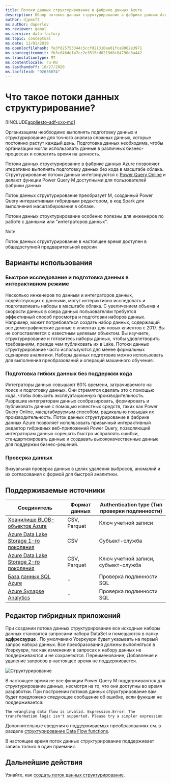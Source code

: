```yaml
---
title: Потоки данных структурирование в фабрике данных Azure
description: Обзор потоков данных структурирование в фабрике данных Azure
author: djpmsft
ms.author: daperlov
ms.reviewer: gamal
ms.service: data-factory
ms.topic: conceptual
ms.date: 11/01/2019
ms.openlocfilehash: fe3fd25753344c5ccfd21310ae01fca9962e3971
ms.sourcegitcommit: fb3c846de147cc2e3515cd8219d8c84790e3a442
ms.translationtype: MT
ms.contentlocale: ru-RU
ms.lasthandoff: 10/27/2020
ms.locfileid: "92636074"
---
```

# <a name="what-are-wrangling-data-flows"></a>Что такое потоки данных структурирование?

[!INCLUDE[appliesto-adf-xxx-md](includes/appliesto-adf-xxx-md.md)]


Организациям необходимо выполнять подготовку данных и структурирование для точного анализа сложных данных, которые постоянно растут каждый день. Подготовка данных необходима, чтобы организации могли использовать данные в различных бизнес-процессах и сократить время на ценность.

Потоки данных структурирование в фабрике данных Azure позволяют итеративно выполнять подготовку данных без кода в масштабе облака. Структурирование потоки данных интегрируются с [Power Query Online](/power-query/) и делают функции Power Query M доступными для пользователей фабрики данных.

Поток данных структурирование преобразует M, созданный Power Query интерактивным гибридным редактором, в код Spark для выполнения масштабирования в облаке.

Потоки данных структурирование особенно полезны для инженеров по работе с данными или "интеграторов данных".

> [!NOTE]
> Поток данных структурирование в настоящее время доступен в общедоступной предварительной версии

## <a name="use-cases"></a>Варианты использования

### <a name="fast-interactive-data-exploration-and-preparation"></a>Быстрое исследование и подготовка данных в интерактивном режиме

Несколько инженеров по данным и интеграторов данных, содействующих с данными, могут интерактивно исследовать и подготавливать наборы в масштабе облака. С увеличением объема и скорости данных в озера данных пользователям требуется эффективный способ просмотра и подготовки наборов данных. Например, может потребоваться создать набор данных, содержащий все демографические данные о клиентах для новых клиентов с 2017. Вы не сопоставляется с известным целевым объектом. Вы изучаете, структурирование и готовитесь наборы данных, чтобы удовлетворить требованиям, прежде чем публиковать их в Lake. Потоки данных структурирование часто используются для менее формальных сценариев аналитики. Наборы данных подготовив можно использовать для выполнения преобразований и операций машинного обучения.

### <a name="code-free-agile-data-preparation"></a>Подготовка гибких данных без поддержки кода

Интеграторы данных совышают 60% времени, затрачиваемого на поиск и подготовку данных. Они стремятся сделать это с помощью кода, чтобы повысить эксплуатационную производительность. Разрешив интеграторам данных сообразировать, формировать и публиковать данные с помощью известных средств, таких как Power Query Online, масштабируемым способом, радикально повышая их производительность. Поток данных структурирование в фабрике данных Azure позволяет использовать привычный интерактивный редактор гибридных веб-приложений Power Query, позволяющий интеграторам данных сорешать быстро исправлять ошибки, стандартизировать данные и создавать высококачественные данные для поддержки бизнес-решений.

### <a name="data-validation"></a>Проверка данных

Визуальная проверка данных в целях удаления выбросов, аномалий и их согласования с формой для быстрой аналитики.

## <a name="supported-sources"></a>Поддерживаемые источники

| Соединитель | Формат данных | Authentication type (Тип проверки подлинности) |
| -- | -- | --|
| [Хранилище BLOB-объектов Azure](connector-azure-blob-storage.md) | CSV, Parquet | Ключ учетной записи |
| [Azure Data Lake Storage 1-го поколения](connector-azure-data-lake-store.md) | CSV | Субъект-служба |
| [Azure Data Lake Storage 2-го поколения](connector-azure-data-lake-storage.md) | CSV, Parquet | Ключ учетной записи, субъект-служба |
| [База данных SQL Azure](connector-azure-sql-database.md) | - | Проверка подлинности SQL |
| [Azure Synapse Analytics](connector-azure-sql-data-warehouse.md) | - | Проверка подлинности SQL |

## <a name="the-mashup-editor"></a>Редактор гибридных приложений

При создании потока данных структурирование все исходные наборы данных становятся запросами набора DataSet и помещаются в папку **адфресаурце** . По умолчанию Усеркуери будет указывать на первый запрос набора данных. Все преобразования должны выполняться в Усеркуери, так как изменения в запросах к набору данных не поддерживаются и не сохраняются. Переименование, Добавление и удаление запросов в настоящее время не поддерживается.

![Структурирование](media/wrangling-data-flow/editor.png)

В настоящее время не все функции Power Query M поддерживаются для структурирование данных, несмотря на то, что они доступны во время разработки. При построении потоков данных структурирование вам будет предложено следующее сообщение об ошибке, если функция не поддерживается:

`The wrangling data flow is invalid. Expression.Error: The transformation logic isn't supported. Please try a simpler expression`

Дополнительные сведения о поддерживаемых преобразованиях см. в разделе [структурирование Data Flow functions](wrangling-data-flow-functions.md).

В настоящее время поток данных структурирование поддерживает запись только в один приемник.

## <a name="next-steps"></a>Дальнейшие действия

Узнайте, как [создать поток данных структурирование](wrangling-data-flow-tutorial.md).